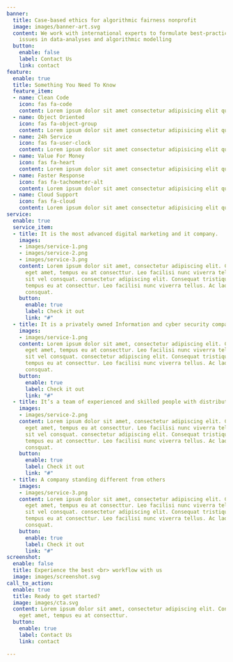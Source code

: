 ```yaml
---
banner:
  title: Case-based ethics for algorithmic fairness nonprofit
  image: images/banner-art.svg
  content: We work with international experts to formulate best-practices on ethical
    issues in data-analyses and algorithmic modelling
  button:
    enable: false
    label: Contact Us
    link: contact
feature:
  enable: true
  title: Something You Need To Know
  feature_item:
  - name: Clean Code
    icon: fas fa-code
    content: Lorem ipsum dolor sit amet consectetur adipisicing elit quam nihil
  - name: Object Oriented
    icon: fas fa-object-group
    content: Lorem ipsum dolor sit amet consectetur adipisicing elit quam nihil
  - name: 24h Service
    icon: fas fa-user-clock
    content: Lorem ipsum dolor sit amet consectetur adipisicing elit quam nihil
  - name: Value For Money
    icon: fas fa-heart
    content: Lorem ipsum dolor sit amet consectetur adipisicing elit quam nihil
  - name: Faster Response
    icon: fas fa-tachometer-alt
    content: Lorem ipsum dolor sit amet consectetur adipisicing elit quam nihil
  - name: Cloud Support
    icon: fas fa-cloud
    content: Lorem ipsum dolor sit amet consectetur adipisicing elit quam nihil
service:
  enable: true
  service_item:
  - title: It is the most advanced digital marketing and it company.
    images:
    - images/service-1.png
    - images/service-2.png
    - images/service-3.png
    content: Lorem ipsum dolor sit amet, consectetur adipiscing elit. Consequat tristique
      eget amet, tempus eu at consecttur. Leo facilisi nunc viverra tellus. Ac laoreet
      sit vel consquat. consectetur adipiscing elit. Consequat tristique eget amet,
      tempus eu at consecttur. Leo facilisi nunc viverra tellus. Ac laoreet sit vel
      consquat.
    button:
      enable: true
      label: Check it out
      link: "#"
  - title: It is a privately owned Information and cyber security company
    images:
    - images/service-1.png
    content: Lorem ipsum dolor sit amet, consectetur adipiscing elit. Consequat tristique
      eget amet, tempus eu at consecttur. Leo facilisi nunc viverra tellus. Ac laoreet
      sit vel consquat. consectetur adipiscing elit. Consequat tristique eget amet,
      tempus eu at consecttur. Leo facilisi nunc viverra tellus. Ac laoreet sit vel
      consquat.
    button:
      enable: true
      label: Check it out
      link: "#"
  - title: It’s a team of experienced and skilled people with distributions
    images:
    - images/service-2.png
    content: Lorem ipsum dolor sit amet, consectetur adipiscing elit. Consequat tristique
      eget amet, tempus eu at consecttur. Leo facilisi nunc viverra tellus. Ac laoreet
      sit vel consquat. consectetur adipiscing elit. Consequat tristique eget amet,
      tempus eu at consecttur. Leo facilisi nunc viverra tellus. Ac laoreet sit vel
      consquat.
    button:
      enable: true
      label: Check it out
      link: "#"
  - title: A company standing different from others
    images:
    - images/service-3.png
    content: Lorem ipsum dolor sit amet, consectetur adipiscing elit. Consequat tristique
      eget amet, tempus eu at consecttur. Leo facilisi nunc viverra tellus. Ac laoreet
      sit vel consquat. consectetur adipiscing elit. Consequat tristique eget amet,
      tempus eu at consecttur. Leo facilisi nunc viverra tellus. Ac laoreet sit vel
      consquat.
    button:
      enable: true
      label: Check it out
      link: "#"
screenshot:
  enable: false
  title: Experience the best <br> workflow with us
  image: images/screenshot.svg
call_to_action:
  enable: true
  title: Ready to get started?
  image: images/cta.svg
  content: Lorem ipsum dolor sit amet, consectetur adipiscing elit. Consequat tristique
    eget amet, tempus eu at consecttur.
  button:
    enable: true
    label: Contact Us
    link: contact

---
```

